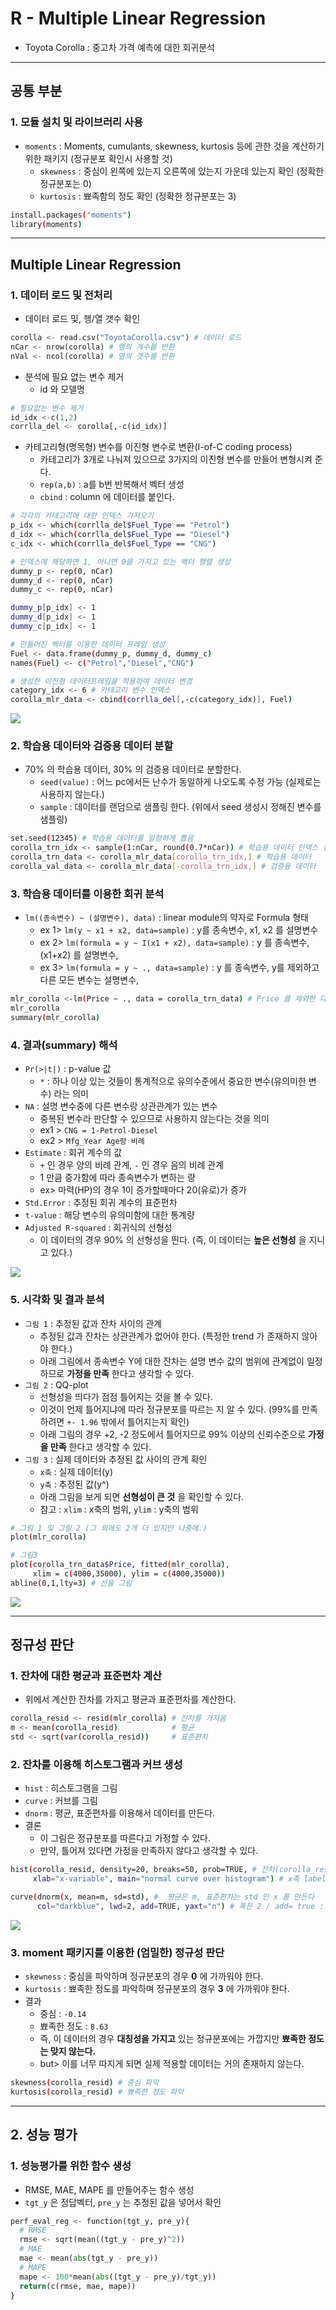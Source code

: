 # R - Multiple Linear Regression
  - Toyota Corolla : 중고차 가격 예측에 대한 회귀분석

---

## 공통 부분
  ### 1. 모듈 설치 및 라이브러리 사용
  - `moments` : Moments, cumulants, skewness, kurtosis 등에 관한 것을 계산하기 위한 패키지 (정규분포 확인시 사용할 것)
    - `skewness` : 중심이 왼쪽에 있는지 오른쪽에 있는지 가운데 있는지 확인 (정확한 정규분포는 0)
    - `kurtosis` : 뾰족함의 정도 확인 (정확한 정규분포는 3)

  ```bash
  install.packages("moments")
  library(moments)
  ```
---

## Multiple Linear Regression
  ### 1. 데이터 로드 및 전처리
  - 데이터 로드 및, 행/열 갯수 확인

  ```python
  corolla <- read.csv("ToyotaCorolla.csv") # 데이터 로드
  nCar <- nrow(corolla) # 행의 개수를 반환
  nVal <- ncol(corolla) # 열의 갯수를 반환
  ```

  - 분석에 필요 없는 변수 제거
    - id 와 모델명

  ```python
  # 필요없는 변수 제거
  id_idx <-c(1,2)
  corrlla_del <- corolla[,-c(id_idx)]
  ```

  - 카테고리형(명목형) 변수를 이진형 변수로 변환(I-of-C coding process)
    - 카테고리가 3개로 나눠져 있으므로 3가지의 이진형 변수를 만들어 변형시켜 준다.
    - `rep(a,b)` : a를 b번 반복해서 벡터 생성
    - `cbind` : column 에 데이터를 붙인다.

  ```bash
  # 각각의 카테고리에 대한 인덱스 가져오기
  p_idx <- which(corrlla_del$Fuel_Type == "Petrol")
  d_idx <- which(corrlla_del$Fuel_Type == "Diesel")
  c_idx <- which(corrlla_del$Fuel_Type == "CNG")

  # 인덱스에 해당하면 1, 아니면 0을 가지고 있는 백터 행렬 생성
  dummy_p <- rep(0, nCar)
  dummy_d <- rep(0, nCar)
  dummy_c <- rep(0, nCar)

  dummy_p[p_idx] <- 1
  dummy_d[p_idx] <- 1
  dummy_c[p_idx] <- 1

  # 만들어진 벡터를 이용한 데이터 프레임 생성
  Fuel <- data.frame(dummy_p, dummy_d, dummy_c)
  names(Fuel) <- c("Petrol","Diesel","CNG")

  # 생성한 이진형 데이터프레임을 적용하여 데이터 변경
  category_idx <- 6 # 카테고리 변수 인덱스
  corolla_mlr_data <- cbind(corrlla_del[,-c(category_idx)], Fuel)
  ```

  ![](https://github.com/Lee-KyungSeok/MultivariateDataAnalysis-Study/blob/master/MultipleLinearRegression_R/picture/dataprocess.png)

  ### 2. 학습용 데이터와 검증용 데이터 분할
  - 70% 의 학습용 데이터, 30% 의 검증용 데이터로 분할한다.
    - `seed(value)` : 어느 pc에서든 난수가 동일하게 나오도록 수정 가능 (실제로는 사용하지 않는다.)
    - `sample` : 데이터를 랜덤으로 샘플링 한다. (위에서 seed 생성시 정해진 변수를 샘플링)

  ```bash
  set.seed(12345) # 학습용 데이터를 일정하게 뽑음
  corolla_trn_idx <- sample(1:nCar, round(0.7*nCar)) # 학습용 데이터 인덱스 샘플링
  corolla_trn_data <- corolla_mlr_data[corolla_trn_idx,] # 학습용 데이터
  corolla_val_data <- corolla_mlr_data[-corolla_trn_idx,] # 검증용 데이터
  ```

  ### 3. 학습용 데이터를 이용한 회귀 분석
  - `lm((종속변수) ~ (설명변수), data)` : linear module의 약자로 Formula 형태
    - ex 1> `lm(y ~ x1 + x2, data=sample)` : y를 종속변수, x1, x2 를 설명변수
    - ex 2> `lm(formula = y ~ I(x1 + x2), data=sample)` : y 를 종속변수, (x1+x2) 를 설명변수,
    - ex 3> `lm(formula = y ~ ., data=sample)` : y 를 종속변수, y를 제외하고 다른 모든 변수는 설명변수,

  ```bash
  mlr_corolla <-lm(Price ~ ., data = corolla_trn_data) # Price 를 제외한 다른 모든 변수를 설명변수로 설정
  mlr_corolla
  summary(mlr_corolla)
  ```

  ### 4. 결과(summary) 해석
  - `Pr(>|t|)` : p-value 값
    - `*` : 하나 이상 있는 것들이 통계적으로 유의수준에서 중요한 변수(유의미한 변수) 라는 의미
  - `NA` : 설명 변수중에 다른 변수랑 상관관계가 있는 변수
    - 중복된 변수라 판단할 수 있으므로 사용하지 않는다는 것을 의미
    - ex1 > `CNG = 1-Petrol-Diesel`
    - ex2 > `Mfg_Year Age랑 비례`
  - `Estimate` : 회귀 계수의 값
    - `+` 인 경우 양의 비례 관계, `-` 인 경우 음의 비례 관계
    - 1 만큼 증가함에 따라 종속변수가 변하는 량
    - ex> 마력(HP)의 경우 1이 증가할때마다 20(유로)가 증가
  - `Std.Error` : 추정된 회귀 계수의 표준편차
  - `t-value` : 해당 변수의 유의미함에 대한 통계량
  - `Adjusted R-squared` : 회귀식의 선형성
    - 이 데이터의 경우 90% 의 선형성을 띈다. (즉, 이 데이터는 __높은 선형성__ 을 지니고 있다.)

  ![](https://github.com/Lee-KyungSeok/MultivariateDataAnalysis-Study/blob/master/MultipleLinearRegression_R/picture/lm.png)

  ### 5. 시각화 및 결과 분석
  - `그림 1` : 추정된 값과 잔차 사이의 관계
    - 추정된 값과 잔차는 상관관계가 없어야 한다. (특정한 trend 가 존재하지 않아야 한다.)
    - 아래 그림에서 종속변수 Y에 대한 잔차는 설명 변수 값의 범위에 관계없이 일정하므로 __가정을 만족__ 한다고 생각할 수 있다.
  - `그림 2` : QQ-plot
    - 선형성을 띄다가 점점 틀어지는 것을 볼 수 있다.
    - 이것이 언제 틀어지냐에 따라 정규분포를 따르는 지 알 수 있다. (99%를 만족하려면  `+- 1.96` 밖에서 틀어지는지 확인)
    - 아래 그림의 경우 +2, -2 정도에서 틀어지므로 99% 이상의 신뢰수준으로 __가정을 만족__ 한다고 생각할 수 있다.
  - `그림 3` : 실제 데이터와 추정된 값 사이의 관계 확인
    - `x축` : 실제 데이터(y)
    - `y축` : 추정된 값(y^)
    - 아래 그림을 보게 되면 __선형성이 큰 것__ 을 확인할 수 있다.
    - 참고 : `xlim` : x축의 범위, `ylim` : y축의 범위


  ```bash
  # 그림 1 및 그림 2 (그 외에도 2개 더 있지만 나중에.)
  plot(mlr_corolla)

  # 그림3
  plot(corolla_trn_data$Price, fitted(mlr_corolla),
       xlim = c(4000,35000), ylim = c(4000,35000))
  abline(0,1,lty=3) # 선을 그림
  ```

  ![](https://github.com/Lee-KyungSeok/MultivariateDataAnalysis-Study/blob/master/MultipleLinearRegression_R/picture/visual1.png)

---
## 정규성 판단
  ### 1.  잔차에 대한 평균과 표준편차 계산
  - 위에서 계산한 잔차를 가지고 평균과 표준편차를 계산한다.

  ```bash
  corolla_resid <- resid(mlr_corolla) # 잔차를 가져옴
  m <- mean(corolla_resid)            # 평균
  std <- sqrt(var(corolla_resid))     # 표준편차
  ```

  ### 2. 잔차를 이용해 히스토그램과 커브 생성
  - `hist` : 히스토그램을 그림
  - `curve` : 커브를 그림
  - `dnorm` : 평균, 표준편차를 이용해서 데이터를 만든다.
  - 결론
    - 이 그림은 정규분포를 따른다고 가정할 수 있다.
    - 만약, 틀어져 있다면 가정을 만족하지 않다고 생각할 수 있다.

  ```bash
  hist(corolla_resid, density=20, breaks=50, prob=TRUE, # 잔차(corolla_resid)를 가지고 / 음영처리를 20 (100이 밝음) / 막대(density)를 50개 / 함수를 True
       xlab="x-variable", main="normal curve over histogram") # x축 label 명 : x-variable / title은 normal curve over histogram

  curve(dnorm(x, mean=m, sd=std), #  평균은 m, 표준편차는 std 인 x 를 만든다
        col="darkblue", lwd=2, add=TRUE, yaxt="n") # 폭은 2 / add= true : 원래 그림에 갖다 붙여라
  ```

  ![](https://github.com/Lee-KyungSeok/MultivariateDataAnalysis-Study/blob/master/MultipleLinearRegression_R/picture/hist.png)

  ### 3. moment 패키지를 이용한 (엄밀한) 정규성 판단
  - `skewness` : 중심을 파악하며 정규분포의 경우 __0__ 에 가까워야 한다.
  - `kurtosis` : 뾰족한 정도를 파악하며 정규분포의 경우 __3__ 에 가까워야 한다.
  - 결과
    - 중심 :  `-0.14`
    - 뾰족한 정도 :  `8.63`
    - 즉, 이 데이터의 경우 __대칭성을 가지고__ 있는 정규분포에는 가깝지만 __뾰족한 정도는 맞지 않는다.__
    - but> 이를 너무 따지게 되면 실제 적용할 데이터는 거의 존재하지 않는다.

  ```bash
  skewness(corolla_resid) # 중심 파악
  kurtosis(corolla_resid) # 뾰족한 정도 파악
  ```

---
## 2. 성능 평가
  ### 1. 성능평가를 위한 함수 생성
  - RMSE, MAE, MAPE 를 만들어주는 함수 생성
  - `tgt_y` 은 정답벡터, `pre_y` 는 추정된 값을 넣어서 확인

  ```python
  perf_eval_reg <- function(tgt_y, pre_y){
    # RMSE
    rmse <- sqrt(mean((tgt_y - pre_y)^2))
    # MAE
    mae <- mean(abs(tgt_y - pre_y))
    # MAPE
    mape <- 100*mean(abs((tgt_y - pre_y)/tgt_y))
    return(c(rmse, mae, mape))
  }
  ```
